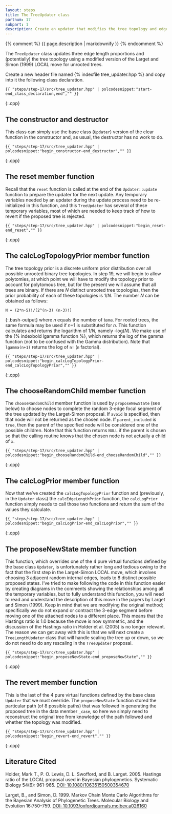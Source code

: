 ```yaml
---
layout: steps
title: The TreeUpdater class
partnum: 17
subpart: 1
description: Create an updater that modifies the tree topology and edge lengths. 
---
```

{% comment %}
{{ page.description | markdownify }}
{% endcomment %}

The `TreeUpdater` class updates three edge length proportions and (potentially) the tree topology using a modified version of the Larget and Simon (1999) LOCAL move for unrooted trees.

Create a new header file named {% indexfile tree_updater.hpp %} and copy into it the following class declaration.
~~~~~~
{{ "steps/step-17/src/tree_updater.hpp" | polcodesnippet:"start-end_class_declaration,end","" }}
~~~~~~
{:.cpp}

## The constructor and destructor

This class can simply use the base class (`Updater`) version of the clear function in the constructor and, as usual, the destructor has no work to do.
~~~~~~
{{ "steps/step-17/src/tree_updater.hpp" | polcodesnippet:"begin_constructor-end_destructor","" }}
~~~~~~
{:.cpp}

## The reset member function

Recall that the `reset` function is called at the end of the `Updater::update` function to prepare the updater for the next update. Any temporary variables needed by an updater during the update process need to be re-initialized in this function, and this `TreeUpdater` has several of these temporary variables, most of which are needed to keep track of how to revert if the proposed tree is rejected.
~~~~~~
{{ "steps/step-17/src/tree_updater.hpp" | polcodesnippet:"begin_reset-end_reset","" }}
~~~~~~
{:.cpp}

## The calcLogTopologyPrior member function

The tree topology prior is a discrete uniform prior distribution over all possible unrooted binary tree topologies. In step 19, we will begin to allow polytomies, at which point we will have to modify the topology prior to account for polytomous tree, but for the present we will assume that all trees are binary. If there are _N_ distinct unrooted tree topologies, then the prior probability of each of these topologies is 1/_N_. The number _N_ can be obtained as follows:
~~~~~~
N = (2*n-5)!/[2^(n-3) (n-3)!]
~~~~~~
{:.bash-output}
where _n_ equals the number of taxa. For rooted trees, the same formula may be used if _n_+1 is substituted for _n_. This function calculates and returns the logarithm of 1/_N_, namely -log(_N_). We make use of the {% indexbold lgamma function %}, which returns the log of the gamma function (not to be confused with the Gamma distribution). Note that `lgamma(n+1)` returns the log of `n!` (`n` factorial).
~~~~~~
{{ "steps/step-17/src/tree_updater.hpp" | polcodesnippet:"begin_calcLogTopologyPrior-end_calcLogTopologyPrior","" }}
~~~~~~
{:.cpp}

## The chooseRandomChild member function

The `chooseRandomChild` member function is used by `proposeNewState` (see below) to choose nodes to complete the random 3-edge focal segment of the tree updated by the Larget-Simon proposal. If `avoid` is specified, then that node will not be returned as the chosen node. If `parent_included` is `true`, then the parent of the specified node will be considered one of the possible children. Note that this function returns `NULL` if the parent is chosen so that the calling routine knows that the chosen node is not actually a child of `x`.
~~~~~~
{{ "steps/step-17/src/tree_updater.hpp" | polcodesnippet:"begin_chooseRandomChild-end_chooseRandomChild","" }}
~~~~~~
{:.cpp}

## The calcLogPrior member function

Now that we’ve created the `calcLogTopologyPrior` function and (previously, in the `Updater` class) the `calcEdgeLengthPrior` function, the `calcLogPrior` function simply needs to call those two functions and return the sum of the values they calculate.
~~~~~~
{{ "steps/step-17/src/tree_updater.hpp" | polcodesnippet:"begin_calcLogPrior-end_calcLogPrior","" }}
~~~~~~
{:.cpp}

## The proposeNewState member function

This function, which overrides one of the 4 pure virtual functions defined by the base class `Updater`, is unfortunately rather long and tedious owing to the fact that the first step in the Larget-Simon LOCAL move, which involves choosing 3 adjacent random internal edges, leads to 8 distinct possible proposed states. I’ve tried to make following the code in this function easier by creating diagrams in the comments showing the relationships among all the temporary variables, but to fully understand this function, you will need to read and understand the description of this move in the papers by Larget and Simon (1999). Keep in mind that we are modifying the original method; specifically we do not expand or contract the 3-edge segment before moving one of the attached nodes to a different place. This means that the Hastings ratio is 1.0 because the move is now symmetric, and the discussion of the Hastings ratio in Holder et al. (2005) is no longer relevant. The reason we can get away with this is that we will next create a `TreeLengthUpdater` class that will handle scaling the tree up or down, so we do not need to do any rescaling in the `TreeUpdater` proposal.
~~~~~~
{{ "steps/step-17/src/tree_updater.hpp" | polcodesnippet:"begin_proposeNewState-end_proposeNewState","" }}
~~~~~~
{:.cpp}

## The revert member function

This is the last of the 4 pure virtual functions defined by the base class `Updater` that we must override. The `proposeNewState` function stored  the particular path (of 8 possible paths) that was followed in generating the proposed tree in the data member `_case`, so here we simply need to reconstruct the original tree from knowledge of the path followed and whether the topology was modified.
~~~~~~
{{ "steps/step-17/src/tree_updater.hpp" | polcodesnippet:"begin_revert-end_revert","" }}
~~~~~~
{:.cpp}

## Literature Cited

Holder, Mark T., P. O. Lewis, D. L. Swofford, and B. Larget. 2005. Hastings ratio of the LOCAL proposal used in Bayesian phylogenetics. Systematic Biology 54(6): 961-965. [DOI: 10.1080/10635150500354670](https://doi.org/10.1080/10635150500354670)

Larget, B., and Simon, D. 1999. Markov Chain Monte Carlo Algorithms for the Bayesian Analysis of Phylogenetic Trees. Molecular Biology and Evolution 16:750–759. [DOI: 10.1093/oxfordjournals.molbev.a026160](https://doi.org/10.1093/oxfordjournals.molbev.a026160)

